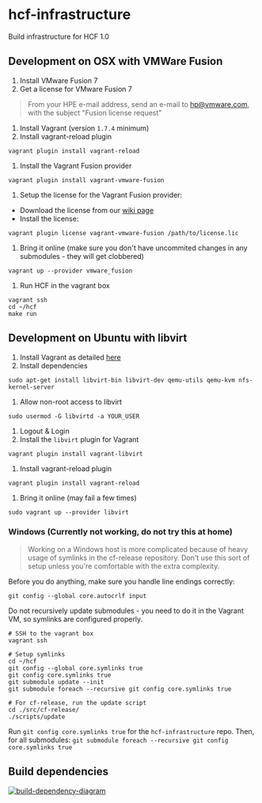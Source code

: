 # hcf-infrastructure

Build infrastructure for HCF 1.0

## Development on OSX with VMWare Fusion

1. Install VMware Fusion 7
1. Get a license for VMware Fusion 7
 > From your HPE e-mail address, send an e-mail to hp@vmware.com,
 > with the subject "Fusion license request"

1. Install Vagrant (version `1.7.4` minimum)
1. Install vagrant-reload plugin
 ```
 vagrant plugin install vagrant-reload
 ```

1. Install the Vagrant Fusion provider
 ```
 vagrant plugin install vagrant-vmware-fusion
 ```

1. Setup the license for the Vagrant Fusion provider:
 - Download the license from our [wiki page](https://wiki.hpcloud.net/display/paas/MacBook+Laptop+and+License+Tracking#MacBookLaptopandLicenseTracking-VagrantFusionPlug-InLicense)
 - Install the license:
 ```
 vagrant plugin license vagrant-vmware-fusion /path/to/license.lic
 ```

1. Bring it online (make sure you don't have uncommited changes in any submodules - they will get clobbered)
 ```
 vagrant up --provider vmware_fusion
 ```

1. Run HCF in the vagrant box
 ```
 vagrant ssh
 cd ~/hcf
 make run
 ```
## Development on Ubuntu with libvirt

1. Install Vagrant as detailed [here](https://www.virtualbox.org/wiki/Linux_Downloads)
1. Install dependencies
```
sudo apt-get install libvirt-bin libvirt-dev qemu-utils qemu-kvm nfs-kernel-server
```
1. Allow non-root access to libvirt
```
sudo usermod -G libvirtd -a YOUR_USER
```
1. Logout & Login
1. Install the `libvirt` plugin for Vagrant
```
vagrant plugin install vagrant-libvirt
```
1. Install vagrant-reload plugin
 ```
 vagrant plugin install vagrant-reload
 ```
1. Bring it online (may fail a few times)
```
sudo vagrant up --provider libvirt
```

### Windows (Currently not working, do not try this at home)

> Working on a Windows host is more complicated because of heavy usage of symlinks
> in the cf-release repository.
> Don't use this sort of setup unless you're comfortable with the extra complexity.

Before you do anything, make sure you handle line endings correctly:

```
git config --global core.autocrlf input
```

Do not recursively update submodules - you need to do it in the Vagrant VM,
so symlinks are configured properly.

```
# SSH to the vagrant box
vagrant ssh

# Setup symlinks
cd ~/hcf
git config --global core.symlinks true
git config core.symlinks true
git submodule update --init
git submodule foreach --recursive git config core.symlinks true

# For cf-release, run the update script
cd ./src/cf-release/
./scripts/update
```

Run `git config core.symlinks true` for the `hcf-infrastructure` repo.
Then, for all submodules: `git submodule foreach --recursive git config core.symlinks true`

## Build dependencies

[![build-dependency-diagram](https://docs.google.com/drawings/d/130BRY-lElCWVEczOg4VtMGUSiGgJj8GBBw9Va5B-vLg/export/png)](https://docs.google.com/drawings/d/130BRY-lElCWVEczOg4VtMGUSiGgJj8GBBw9Va5B-vLg/edit?usp=sharing)
